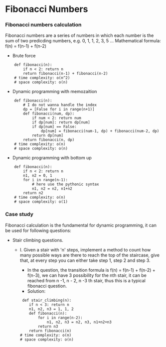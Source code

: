 # Fibonacci Numbers

### Fibonacci numbers calculation

Fibonacci numbers are a series of numbers in which each number is the sum of two predicding numbers, e.g. 0, 1, 1, 2, 3, 5 ... 
Mathematical formula: f(n) = f(n-1) + f(n-2)

* Brute force
```
    def fibonacci(n):
        if n < 2: return n
        return fibonacci(n-1) + fibonacci(n-2)
    # time complexity: o(n^2)
    # space complexity: o(n)
```

* Dynamic programming with memozaition
```
    def fibonacci(n):
        # I do not wanna handle the index
        dp = [False for i in range(n+1)]
        def fibonacci(num, dp):
            if num < 2: return num
            if dp[num]: return dp[num]
            if dp[num] == False:
                dp[num] = fibonacci(num-1, dp) + fibonacci(num-2, dp)
            return dp[num]
        return fibonacci(n, dp) 
    # time complexity: o(n)
    # space complexity: o(n)
```

* Dynamic programming with bottom up
```
    def fibonacci(n):
        if n < 2: return n
        n1, n2 = 0, 1
        for i in range(n-1):
            # here use the pythonic syntax
            n1, n2 = n2, n1+n2
        return n2
    # time complexity: o(n)
    # space complexity: o(1)
```

### Case study
Fibonacci calculation is the fundamental for dynamic programming, it can be used for following questions:

* Stair climbing questions.
    * I. Given a stair with 'n' steps, implement a method to count how many possible ways are there to reach the top of the staircase, give that, at every step you can either take step 1, step 2 and step 3.

        * In the question, the transition formula is f(n) = f(n-1) + f(n-2) + f(n-3), we can have 3 possibility for the nth stair, it can be reached from n -1, n - 2, n -3 th stair, thus this is a typical fibonacci question.
        *  Solution: 
        ```
         def stair_climbing(n):  
            if n < 3: return n
            n1, n2, n3 = 1, 1, 2
            def fibonacci(n):
                for i in range(n-2):
                    n1, n2, n3 = n2, n3, n1+n2+n3
                return n3
            return fibonacci(n)
        # time complexity: o(n)
        # space complexity: o(n)
        ```
    
